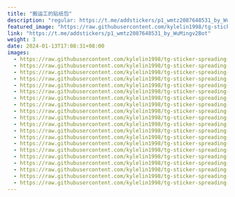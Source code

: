```yaml
---
title: "搬运工的贴纸包"
description: "regular: https://t.me/addstickers/p1_wmtz2087648531_by_WuMingv2Bot"
featured_image: "https://raw.githubusercontent.com/kylelin1998/tg-sticker-spreading-worldwide-images/main/img/25e5995a-587f-416c-9347-358e91daadef.jpg"
link: "https://t.me/addstickers/p1_wmtz2087648531_by_WuMingv2Bot"
weight: 3
date: 2024-01-13T17:08:31+08:00
images:
  - https://raw.githubusercontent.com/kylelin1998/tg-sticker-spreading-worldwide-images/main/img/25e5995a-587f-416c-9347-358e91daadef.jpg
  - https://raw.githubusercontent.com/kylelin1998/tg-sticker-spreading-worldwide-images/main/img/fd8f57f3-5c77-480b-9116-97ce2d766db4.jpg
  - https://raw.githubusercontent.com/kylelin1998/tg-sticker-spreading-worldwide-images/main/img/a2ee5306-1989-4cd6-a290-fb8e450b5a55.jpg
  - https://raw.githubusercontent.com/kylelin1998/tg-sticker-spreading-worldwide-images/main/img/d53033b1-67ee-4faf-a864-52f21f67aa6a.jpg
  - https://raw.githubusercontent.com/kylelin1998/tg-sticker-spreading-worldwide-images/main/img/06fe030b-e1b3-459c-8f4a-05eb205c00fa.jpg
  - https://raw.githubusercontent.com/kylelin1998/tg-sticker-spreading-worldwide-images/main/img/e140960f-a39a-42ee-ab5e-a4566246a34d.jpg
  - https://raw.githubusercontent.com/kylelin1998/tg-sticker-spreading-worldwide-images/main/img/a55d4e59-800c-40b8-b8c8-9a198c2ac773.jpg
  - https://raw.githubusercontent.com/kylelin1998/tg-sticker-spreading-worldwide-images/main/img/59d8e959-2739-44dd-9079-4c4736bf2f54.jpg
  - https://raw.githubusercontent.com/kylelin1998/tg-sticker-spreading-worldwide-images/main/img/aefaad64-fc9d-4c98-a427-8367c5bcd866.jpg
  - https://raw.githubusercontent.com/kylelin1998/tg-sticker-spreading-worldwide-images/main/img/037e0687-ae54-4c1c-8b42-fc8fb21da33b.jpg
  - https://raw.githubusercontent.com/kylelin1998/tg-sticker-spreading-worldwide-images/main/img/3ad02b4a-ff31-489b-965c-7e3e690018b2.jpg
  - https://raw.githubusercontent.com/kylelin1998/tg-sticker-spreading-worldwide-images/main/img/0691fd4d-66c9-4368-8f39-c5b401930b7c.jpg
  - https://raw.githubusercontent.com/kylelin1998/tg-sticker-spreading-worldwide-images/main/img/b7c19003-3ec5-452f-bfcd-a87ba111a248.jpg
  - https://raw.githubusercontent.com/kylelin1998/tg-sticker-spreading-worldwide-images/main/img/147bc176-9923-4dd7-8bfd-b4783f31ee1d.jpg
  - https://raw.githubusercontent.com/kylelin1998/tg-sticker-spreading-worldwide-images/main/img/75384db7-6ebd-419e-9163-b35b99c2d0b3.jpg
  - https://raw.githubusercontent.com/kylelin1998/tg-sticker-spreading-worldwide-images/main/img/3c797f35-06c8-4e0b-862f-6bc034dde07e.jpg
  - https://raw.githubusercontent.com/kylelin1998/tg-sticker-spreading-worldwide-images/main/img/252796dd-4704-47c6-af25-57ec2ac0dd3e.jpg
  - https://raw.githubusercontent.com/kylelin1998/tg-sticker-spreading-worldwide-images/main/img/f1335663-adba-41f2-ade9-d00d269fd4ac.jpg
  - https://raw.githubusercontent.com/kylelin1998/tg-sticker-spreading-worldwide-images/main/img/e0ac9791-365a-4660-9faa-28c6b4439df2.jpg
  - https://raw.githubusercontent.com/kylelin1998/tg-sticker-spreading-worldwide-images/main/img/dafe1e63-9f54-4803-b330-8a04b9db2d03.jpg
---
```

